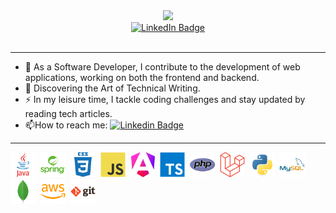 <!--
# Hi!, my name is Luismi 💁💻 

<img src="https://github.com/x2p6/x2p6/blob/main/banner-gitHub-0.png?raw=true" alt="Imagen descriptiva del banner.">
I am a passionate web developer with a deep interest in both frontend and backend technologies. Driven by an insatiable curiosity for technology and a love for writing, my journey focuses on delving into the fascinating world of web development.
-->
<div id="header" align="center">
  <img src="https://i.giphy.com/media/v1.Y2lkPTc5MGI3NjExMmN1Yjd3c241c3djbXN6Z3BnMXFxM3M0Z3IwZ2c4dnZ4bjN1Znp2MSZlcD12MV9pbnRlcm5hbF9naWZfYnlfaWQmY3Q9Zw/L1R1tvI9svkIWwpVYr/giphy.gif"/>
</div>

<!-- Badges for several social networks -->
<div id="badges" align="center">
  <a href="https://www.linkedin.com/in/luismibaro/">
    <img src="https://img.shields.io/badge/LinkedIn-blue?style=for-the-badge&logo=linkedin&logoColor=white" alt="LinkedIn Badge"/>
  </a>
</div>
<div align="center">
      <img src="https://komarev.com/ghpvc/?username=your-github-username&style=flat-square&color=blue" alt=""/>
</div>

---

- :telescope: As a Software Developer, I contribute to the development of web applications, working on both the frontend and backend.
- :seedling: Discovering the Art of Technical Writing.
- :zap: In my leisure time, I tackle coding challenges and stay updated by reading tech articles.
- :mailbox:How to reach me: [![Linkedin Badge](https://img.shields.io/badge/-luismibaro-blue?style=flat&logo=Linkedin&logoColor=white)]([your-linkedin-url](https://www.linkedin.com/in/luismibaro/))

---

<div>
  <img src="https://github.com/devicons/devicon/blob/master/icons/java/java-original-wordmark.svg" title="Java" alt="Java" width="40" height="40"/>&nbsp;
  <img src="https://github.com/devicons/devicon/blob/master/icons/spring/spring-original-wordmark.svg" title="Spring" alt="Spring" width="40" height="40"/>&nbsp;
  <img src="https://github.com/devicons/devicon/blob/master/icons/css3/css3-plain-wordmark.svg"  title="CSS3" alt="CSS" width="40" height="40"/>&nbsp;
  <img src="https://github.com/devicons/devicon/blob/master/icons/javascript/javascript-original.svg" title="JavaScript" alt="JavaScript" width="40" height="40"/>&nbsp;
  <img src="https://github.com/devicons/devicon/blob/master/icons/angular/angular-original.svg" title="Angular" alt="Angular" width="40" height="40"/>&nbsp;
  <img src="https://github.com/devicons/devicon/blob/master/icons/typescript/typescript-original.svg" title="Typescript" alt="Typescript" width="40" height="40"/>&nbsp;
  <img src="https://github.com/devicons/devicon/blob/master/icons/php/php-original.svg" title="PHP" alt="PHP" width="40" height="40"/>&nbsp;
  <img src="https://github.com/devicons/devicon/blob/master/icons/laravel/laravel-original.svg" title="Laravel" alt="Laravel" width="40" height="40"/>&nbsp;
  <img src="https://github.com/devicons/devicon/blob/master/icons/python/python-original.svg" title="Python" alt="Python" width="40" height="40"/>&nbsp;
  <img src="https://github.com/devicons/devicon/blob/master/icons/mysql/mysql-original-wordmark.svg" title="MySQL"  alt="MySQL" width="40" height="40"/>&nbsp;
  <img src="https://github.com/devicons/devicon/blob/master/icons/mongodb/mongodb-original.svg" title="Mongodb"  alt="Mongodb" width="40" height="40"/>&nbsp;
  <img src="https://github.com/devicons/devicon/blob/master/icons/amazonwebservices/amazonwebservices-plain-wordmark.svg" title="AWS" alt="AWS" width="40" height="40"/>&nbsp;
  <img src="https://github.com/devicons/devicon/blob/master/icons/git/git-original-wordmark.svg" title="Git" **alt="Git" width="40" height="40"/>
</div>


